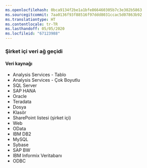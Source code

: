 ```yaml
---
ms.openlocfilehash: 0bca9134f2be1a1bfe866460305b7c3e302b5863
ms.sourcegitcommit: 7aa0136f93f88516f97ddd8031ccac5d07863b92
ms.translationtype: HT
ms.contentlocale: tr-TR
ms.lasthandoff: 05/05/2020
ms.locfileid: "67123988"
---
```

### <a name="on-premises-data-gateway"></a>Şirket içi veri ağ geçidi

#### <a name="data-source"></a>Veri kaynağı

* Analysis Services - Tablo
* Analysis Services - Çok Boyutlu
* SQL Server
* SAP HANA
* Oracle
* Teradata
* Dosya
* Klasör
* SharePoint listesi (şirket içi)
* Web
* OData
* IBM DB2
* MySQL
* Sybase
* SAP BW
* IBM Informix Veritabanı
* ODBC


